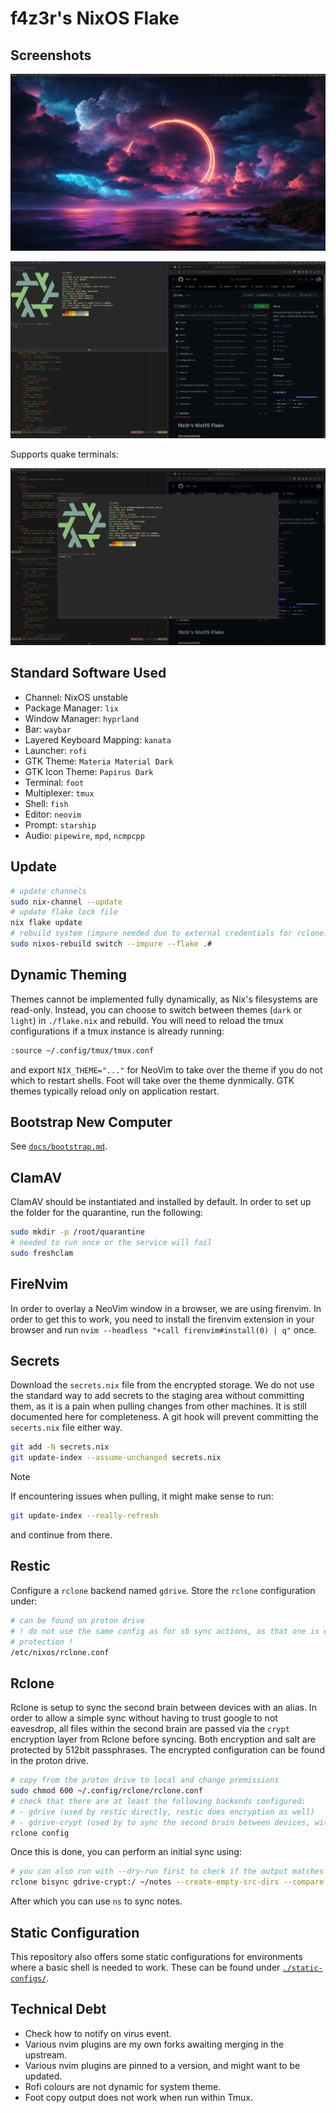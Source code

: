 # f4z3r's NixOS Flake

## Screenshots

![](./assets/base.png)

![](./assets/windows.png)

Supports quake terminals:

![](./assets/quake.png)

## Standard Software Used

- Channel: NixOS unstable
- Package Manager: `lix`
- Window Manager: `hyprland`
- Bar: `waybar`
- Layered Keyboard Mapping: `kanata`
- Launcher: `rofi`
- GTK Theme: `Materia Material Dark`
- GTK Icon Theme: `Papirus Dark`
- Terminal: `foot`
- Multiplexer: `tmux`
- Shell: `fish`
- Editor: `neovim`
- Prompt: `starship`
- Audio: `pipewire`, `mpd`, `ncmpcpp`

## Update

```sh
# update channels
sudo nix-channel --update
# update flake lock file
nix flake update
# rebuild system (impure needed due to external credentials for rclone)
sudo nixos-rebuild switch --impure --flake .#
```

## Dynamic Theming

Themes cannot be implemented fully dynamically, as Nix's filesystems are read-only. Instead, you can
choose to switch between themes (`dark` or `light`) in `./flake.nix` and rebuild. You will need to
reload the tmux configurations if a tmux instance is already running:

```sh
:source ~/.config/tmux/tmux.conf
```

and export `NIX_THEME="..."` for NeoVim to take over the theme if you do not which to restart
shells. Foot will take over the theme dynmically. GTK themes typically reload only on application
restart.

## Bootstrap New Computer

See [`docs/bootstrap.md`](./docs/bootstrap.md).

## ClamAV

ClamAV should be instantiated and installed by default. In order to set up the folder for the
quarantine, run the following:

```sh
sudo mkdir -p /root/quarantine
# needed to run once or the service will fail
sudo freshclam
```

## FireNvim

In order to overlay a NeoVim window in a browser, we are using firenvim. In order to get this to
work, you need to install the firenvim extension in your browser and run `nvim --headless "+call
firenvim#install(0) | q"` once.

## Secrets

Download the `secrets.nix` file from the encrypted storage. We do not use the standard way to add
secrets to the staging area without committing them, as it is a pain when pulling changes from other
machines. It is still documented here for completeness. A git hook will prevent committing the
`secerts.nix` file either way.

```bash
git add -N secrets.nix
git update-index --assume-unchanged secrets.nix
```

> [!NOTE]
> If encountering issues when pulling, it might make sense to run:
>
> ```bash
> git update-index --really-refresh
> ```
>
> and continue from there.

## Restic

Configure a `rclone` backend named `gdrive`. Store the `rclone` configuration under:

```bash
# can be found on proton drive
# ! do not use the same config as for sb sync actions, as that one is encrypted for additional
# protection !
/etc/nixos/rclone.conf
```

## Rclone

Rclone is setup to sync the second brain between devices with an alias. In order to allow a simple
sync without having to trust google to not eavesdrop, all files within the second brain are passed
via the `crypt` encryption layer from Rclone before syncing. Both encryption and salt are protected
by 512bit passphrases. The encrypted configuration can be found in the proton drive.

```bash
# copy from the proton drive to local and change premissions
sudo chmod 600 ~/.config/rclone/rclone.conf
# check that there are at least the following backends configured:
# - gdrive (used by restic directly, restic does encryption as well)
# - gdrive-crypt (used by to sync the second brain between devices, with rclone encryption layer)
rclone config
```

Once this is done, you can perform an initial sync using:

```bash
# you can also run with --dry-run first to check if the output matches your expectations
rclone bisync gdrive-crypt:/ ~/notes --create-empty-src-dirs --compare size,modtime -MP --fix-case --resync
```

After which you can use `ns` to sync notes.

## Static Configuration

This repository also offers some static configurations for environments where a basic shell is
needed to work. These can be found under [`./static-configs/`](./static-configs/).

## Technical Debt

- Check how to notify on virus event.
- Various nvim plugins are my own forks awaiting merging in the upstream.
- Various nvim plugins are pinned to a version, and might want to be updated.
- Rofi colours are not dynamic for system theme.
- Foot copy output does not work when run within Tmux.
